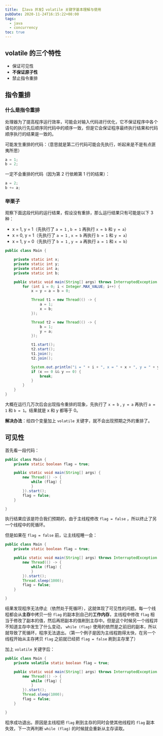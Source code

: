 ```yaml
---
title: 【Java 并发】volatile 关键字基本理解与使用
pubDate: 2020-11-24T16:15:22+08:00
tags:
  - java
  - concurrency
toc: true
---
```


## volatile 的三个特性

- 保证可见性
- **不保证原子性**
- 禁止指令重排

## 指令重排

### 什么是指令重排

处理器为了提高程序运行效率，可能会对输入代码进行优化，它不保证程序中各个语句的执行先后顺序同代码中的顺序一致，但是它会保证程序最终执行结果和代码顺序执行的结果是一致的。

<!-- more -->

可能发生重排的代码：（意思就是第二行代码可能会先执行，听起来是不是有点匪夷所思）

```java
a = 1;
b = 2;
```

一定不会重排的代码（因为第 2 行依赖第 1 行的结果）：

```java
a = 2;
b += a;
```

### 举栗子

观察下面这段代码的运行结果，假设没有重排，那么运行结果只有可能是以下 3 种：

- x = 1, y = 1（先执行了 `a = 1` , `b = 1` 再执行 `x = b` 和 `y = a`）
- x = 0, y = 1（先执行了 `a = 1` , `x = b` 再执行 `b = 1` 和 `y = a`）
- x = 1, y = 0（先执行了 `b = 1` , `y = a` 再执行 `a = 1` 和 `x = b`）

```java
public class Main {

    private static int x;
    private static int y;
    private static int a;
    private static int b;

    public static void main(String[] args) throws InterruptedException {
        for (int i = 0; i < Integer.MAX_VALUE; i++) {
            x = y = a = b = 0;

            Thread t1 = new Thread(() -> {
                a = 1;
                x = b;
            });

            Thread t2 = new Thread(() -> {
                b = 1;
                y = a;
            });

            t1.start();
            t2.start();
            t1.join();
            t2.join();

            System.out.println("i = " + i + ", x = " + x + ", y = " + y);
            if (x == 0 && y == 0) {
                break;
            }
        }
    }
}
```

大概在运行几万次后会出现指令重排的现象，先执行了 `x = b` , `y = a` 再执行 `a = 1` 和 `b = 1`。结果就是 x 和 y 都等于 0。

**解决办法**：给四个变量加上 `volatile` 关键字，就不会出现预期之外的重排了。

## 可见性

首先看一段代码：

```java
public class Main {
    private static boolean flag = true;

    public static void main(String[] args) {
        new Thread(() -> {
            while (flag) {
            }
        }).start();
        flag = false;
    }

}
```

执行结果应该是符合我们预期的，由于主线程修改 `flag = false` ，所以终止了另一个线程中的死循环。

但是如果在 `flag = false` 前，让主线程睡一会：

```java
public class Main {
    private static boolean flag = true;

    public static void main(String[] args) throws InterruptedException {
        new Thread(() -> {
            while (flag) {
            }
        }).start();
        Thread.sleep(1000);
        flag = false;
    }

}
```

结果发现程序无法停止（依然处于死循环），这就体现了可见性的问题。每一个线程都会从**主存**中拷贝一份 `flag` 的副本到自己的**工作内存**，主线程中修改 `flag` 相当于修改了副本的值，然后再把副本的值刷到主存中。但是这个时候另一个线程并不知道主存中发生了什么变动， `while (flag)` 使用的依然是之前旧的副本，所以就导致了死循环，程序无法退出。（第一个例子是因为主线程跑得太快，在另一个线程开始从主存拷贝 `flag` 之前就已经把 `flag = false` 刷到主存里了）

加上 `volatile` 关键字后：

```java
public class Main {
    private volatile static boolean flag = true;

    public static void main(String[] args) throws InterruptedException {
        new Thread(() -> {
            while (flag) {
            }
        }).start();
        Thread.sleep(1000);
        flag = false;
    }

}
```

程序成功退出。原因是主线程把 `flag` 刷到主存的同时会使其他线程的 `flag` 副本失效，下一次再判断 `while (flag)` 的时候就会重新从主存读取。
